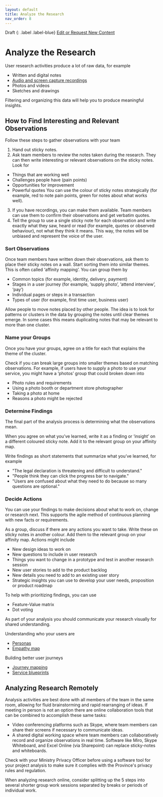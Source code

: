 ```yaml
---
layout: default
title: Analyze the Research
nav_order: 8
---
```


Draft
{: .label .label-blue}
[Edit or Request New Content](https://github.com/bcgov/user-research-guide/issues/new/choose)

# Analyze the Research

User research activities produce a lot of raw data, for example

- Written and digital notes
- [Audio and screen capture recordings](https://bcgov.github.io/user-research-guide/conduct-research.html#record-the-session)
- Photos and videos
- Sketches and drawings

Filtering and organizing this data will help you to produce meaningful insights.

## How to Find Interesting and Relevant Observations

Follow these steps to gather observations with your team

1. Hand out sticky notes.
2. Ask team members to review the notes taken during the research. They can then write interesting or relevant observations on the sticky notes. Look for
  - Things that are working well
  - Challenges people have (pain points)
  - Opportunities for improvement
  - Powerful quotes
You can use the colour of sticky notes strategically (for example, red to note pain points, green for notes about what works well).
3. If you have recordings, you can make them available. Team members can use them to confirm their observations and get verbatim quotes.
4. Tell the group to use a single sticky note for each observation and write exactly what they saw, heard or read (for example, quotes or observed behaviour), not what they think it means. This way, the notes will be unbiased and represent the voice of the user.

### Sort Observations

Once team members have written down their observations, ask them to place their sticky notes on a wall. Start sorting them into similar themes. This is often called ‘affinity mapping’. You can group them by

- Common topics (for example, identity, delivery, payment)
- Stages in a user journey (for example, ‘supply photo’, ‘attend interview’, ‘pay’)
- Individual pages or steps in a transaction
- Types of user (for example, first time user, business user)

Allow people to move notes placed by other people. The idea is to look for patterns or clusters in the data by grouping the notes until clear themes emerge. In some cases this means duplicating notes that may be relevant to more than one cluster.

### Name your Groups

Once you have your groups, agree on a title for each that explains the theme of the cluster.

Check if you can break large groups into smaller themes based on matching observations. For example, if users have to supply a photo to use your service, you might have a ‘photos’ group that could broken down into

- Photo rules and requirements
- Using a photo booth or department store photographer
- Taking a photo at home
- Reasons a photo might be rejected

### Determine Findings

The final part of the analysis process is determining what the observations mean.

When you agree on what you’ve learned, write it as a finding or ‘insight’ on a different coloured sticky note. Add it to the relevant group on your affinity map.

Write findings as short statements that summarize what you’ve learned, for example

- "The legal declaration is threatening and difficult to understand."
- "People think they can click the progress bar to navigate."
- "Users are confused about what they need to do because so many questions are optional."

### Decide Actions

You can use your findings to make decisions about what to work on, change or research next. This supports the agile method of continuous planning with new facts or requirements.

As a group, discuss if there are any actions you want to take. Write these on sticky notes in another colour. Add them to the relevant group on your affinity map. Actions might include

- New design ideas to work on
- New questions to include in user research
- Things you want to change in a prototype and test in another research session
- New user stories to add to the product backlog
- New details you need to add to an existing user story
- Strategic insights you can use to develop your user needs, proposition or product roadmap

To help with prioritizing findings, you can use

- Feature-Value matrix
- Dot voting

As part of your analysis you should communicate your research visually for shared understanding.

Understanding who your users are
- [Personas](https://www2.gov.bc.ca/gov/content/governments/services-for-government/service-experience-digital-delivery/service-design/methods-and-tools/document-and-visualize/persona)
- [Empathy map](https://www2.gov.bc.ca/gov/content/governments/services-for-government/service-experience-digital-delivery/service-design/methods-and-tools/document-and-visualize/empathy-map)

Building better user journeys
- [Journey mapping](https://www2.gov.bc.ca/gov/content/governments/services-for-government/service-experience-digital-delivery/service-design/methods-and-tools/document-and-visualize/journey-map)
- [Service blueprints](https://www2.gov.bc.ca/gov/content/governments/services-for-government/service-experience-digital-delivery/service-design/methods-and-tools/document-and-visualize/service-blueprint)

## Analyzing Research Remotely

Analysis activities are best done with all members of the team in the same room, allowing for fluid brainstorming and rapid rearranging of ideas. If meeting in person is not an option there are online collaboration tools that can be combined to accomplish these same tasks:  
- Video conferencing platforms such as Skype, where team members can share their screens if necessary to communicate ideas.
- A shared digital working space where team members can collaboratively record and organize observations in real time. Software like Miro, Skype Whiteboard, and Excel Online (via Sharepoint) can replace sticky-notes and whiteboards.  

Check with your Ministry Privacy Officer before using a software tool for your project analysis to make sure it complies with the Province's privacy rules and regulation.  
 
When analyzing research online, consider splitting up the 5 steps into several shorter group work sessions separated by breaks or periods of individual work.  
